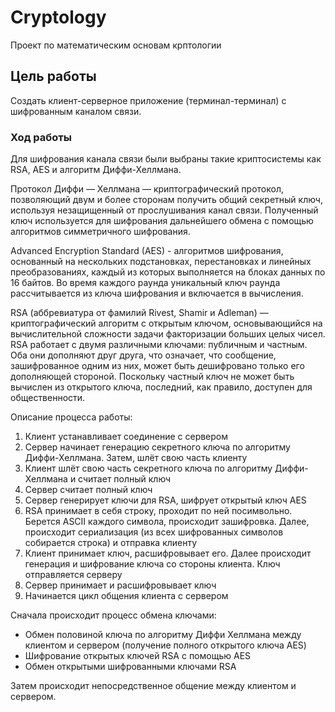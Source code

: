 # Cryptology
Проект по математическим основам крптологии

## Цель работы

Создать клиент-серверное приложение (терминал-терминал) с шифрованным каналом связи.

### Ход работы

Для шифрования канала связи были выбраны такие криптосистемы как RSA, AES и алгоритм Диффи-Хеллмана. 

Протокол Диффи — Хеллмана — криптографический протокол, позволяющий двум и более сторонам получить общий секретный ключ, используя незащищенный от прослушивания канал связи. Полученный ключ используется для шифрования дальнейшего обмена с помощью алгоритмов симметричного шифрования.

Advanced Encryption Standard (AES) - алгоритмов шифрования, основанный на нескольких подстановках, перестановках и линейных преобразованиях, каждый из которых выполняется на блоках данных по 16 байтов. Во время каждого раунда уникальный ключ раунда рассчитывается из ключа шифрования и включается в вычисления. 

RSA (аббревиатура от фамилий Rivest, Shamir и Adleman) — криптографический алгоритм с открытым ключом, основывающийся на вычислительной сложности задачи факторизации больших целых чисел. RSA работает с двумя различными ключами: публичным и частным. Оба они дополняют друг друга, что означает, что сообщение, зашифрованное одним из них, может быть дешифровано только его дополняющей стороной. Поскольку частный ключ не может быть вычислен из открытого ключа, последний, как правило, доступен для общественности.

Описание процесса работы:

1. Клиент устанавливает соединение с сервером
2. Сервер начинает генерацию секретного ключа по алгоритму Диффи-Хеллмана. Затем, шлёт свою часть клиенту
3. Клиент шлёт свою часть секретного ключа по алгоритму Диффи-Хеллмана и считает полный ключ
4. Сервер считает полный ключ
5. Сервер генерирует ключи для RSA, шифрует открытый ключ AES
6. RSA принимает в себя строку, проходит по ней посимвольно. Берется ASCII каждого символа, происходит зашифровка. Далее, происходит сериализация (из всех шифрованных символов собирается строка) и отправка клиенту
7. Клиент принимает ключ, расшифровывает его. Далее происходит генерация и шифрование ключа со стороны клиента. Ключ отправляется серверу
8. Сервер принимает и расшифровывает ключ
9. Начинается цикл общения клиента с сервером

Сначала происходит процесс обмена ключами:

- Обмен половиной ключа по алгоритму Диффи Хеллмана между клиентом и сервером (получение полного открытого ключа AES)
- Шифрование открытых ключей RSA с помощью AES
- Обмен открытыми шифрованными ключами RSA

Затем происходит непосредственное общение между клиентом и сервером.
